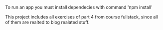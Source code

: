 To run an app you must install dependecies with command 'npm install'

This project includes all exercises of part 4 from course fullstack, since all of them are realted to blog realated stuff.

